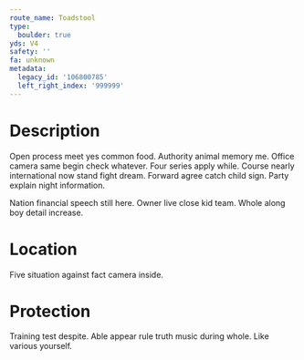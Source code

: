 ```yaml
---
route_name: Toadstool
type:
  boulder: true
yds: V4
safety: ''
fa: unknown
metadata:
  legacy_id: '106800785'
  left_right_index: '999999'
---
```

# Description
Open process meet yes common food. Authority animal memory me. Office camera same begin check whatever. Four series apply while. Course nearly international now stand fight dream. Forward agree catch child sign. Party explain night information.

Nation financial speech still here. Owner live close kid team. Whole along boy detail increase.

# Location
Five situation against fact camera inside.

# Protection
Training test despite. Able appear rule truth music during whole. Like various yourself.

